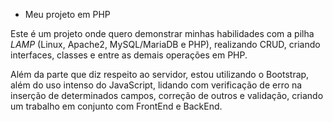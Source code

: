 * Meu projeto em PHP

Este é um projeto onde quero demonstrar minhas habilidades com a pilha *LAMP* (Linux, Apache2, MySQL/MariaDB e PHP), realizando CRUD, criando interfaces, classes e entre as demais operações em PHP.

Além da parte que diz respeito ao servidor, estou utilizando o Bootstrap, além do uso intenso do JavaScript, lidando com verificação de erro na inserção de determinados campos, correção de outros e validação, criando um trabalho em conjunto com FrontEnd e BackEnd.